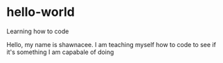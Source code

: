 # hello-world
Learning how to code

Hello, my name is shawnacee.
I am teaching myself how to code to see if it's something I am capabale of doing
